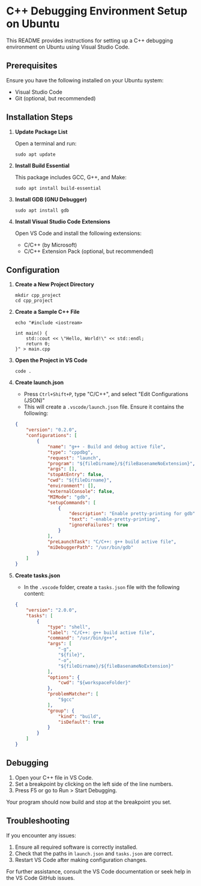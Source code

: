 # C++ Debugging Environment Setup on Ubuntu

This README provides instructions for setting up a C++ debugging environment on Ubuntu using Visual Studio Code.

## Prerequisites

Ensure you have the following installed on your Ubuntu system:

- Visual Studio Code
- Git (optional, but recommended)

## Installation Steps

1. **Update Package List**
   
   Open a terminal and run:
   ```
   sudo apt update
   ```

2. **Install Build Essential**
   
   This package includes GCC, G++, and Make:
   ```
   sudo apt install build-essential
   ```

3. **Install GDB (GNU Debugger)**
   ```
   sudo apt install gdb
   ```

4. **Install Visual Studio Code Extensions**
   
   Open VS Code and install the following extensions:
   - C/C++ (by Microsoft)
   - C/C++ Extension Pack (optional, but recommended)

## Configuration

1. **Create a New Project Directory**
   ```
   mkdir cpp_project
   cd cpp_project
   ```

2. **Create a Sample C++ File**
   ```
   echo "#include <iostream>
   
   int main() {
       std::cout << \"Hello, World!\" << std::endl;
       return 0;
   }" > main.cpp
   ```

3. **Open the Project in VS Code**
   ```
   code .
   ```

4. **Create launch.json**
   
   - Press `Ctrl+Shift+P`, type "C/C++", and select "Edit Configurations (JSON)"
   - This will create a `.vscode/launch.json` file. Ensure it contains the following:

   ```json
   {
       "version": "0.2.0",
       "configurations": [
           {
               "name": "g++ - Build and debug active file",
               "type": "cppdbg",
               "request": "launch",
               "program": "${fileDirname}/${fileBasenameNoExtension}",
               "args": [],
               "stopAtEntry": false,
               "cwd": "${fileDirname}",
               "environment": [],
               "externalConsole": false,
               "MIMode": "gdb",
               "setupCommands": [
                   {
                       "description": "Enable pretty-printing for gdb",
                       "text": "-enable-pretty-printing",
                       "ignoreFailures": true
                   }
               ],
               "preLaunchTask": "C/C++: g++ build active file",
               "miDebuggerPath": "/usr/bin/gdb"
           }
       ]
   }
   ```

5. **Create tasks.json**
   
   - In the `.vscode` folder, create a `tasks.json` file with the following content:

   ```json
   {
       "version": "2.0.0",
       "tasks": [
           {
               "type": "shell",
               "label": "C/C++: g++ build active file",
               "command": "/usr/bin/g++",
               "args": [
                   "-g",
                   "${file}",
                   "-o",
                   "${fileDirname}/${fileBasenameNoExtension}"
               ],
               "options": {
                   "cwd": "${workspaceFolder}"
               },
               "problemMatcher": [
                   "$gcc"
               ],
               "group": {
                   "kind": "build",
                   "isDefault": true
               }
           }
       ]
   }
   ```

## Debugging

1. Open your C++ file in VS Code.
2. Set a breakpoint by clicking on the left side of the line numbers.
3. Press F5 or go to Run > Start Debugging.

Your program should now build and stop at the breakpoint you set.

## Troubleshooting

If you encounter any issues:
1. Ensure all required software is correctly installed.
2. Check that the paths in `launch.json` and `tasks.json` are correct.
3. Restart VS Code after making configuration changes.

For further assistance, consult the VS Code documentation or seek help in the VS Code GitHub issues.